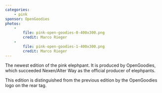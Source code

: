 ```yaml
---
categories:
    - pink
sponsor: OpenGoodies
photos:
    -
        file: pink-open-goodies-0-400x300.png
        credit: Marco Rieger
    -
        file: pink-open-goodies-1-400x300.png
        credit: Marco Rieger
---
```

The newest edition of the pink elephpant. It is produced by OpenGoodies, which succeeded Nexen/Alter Way as the official producer of elephpants.

This edition is distinguished from the previous edition by the OpenGoodies logo on the rear tag.